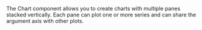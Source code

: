 The Chart component allows you to&nbsp;create charts with multiple panes stacked vertically. Each pane can plot one or&nbsp;more series and can share the argument axis with other plots.